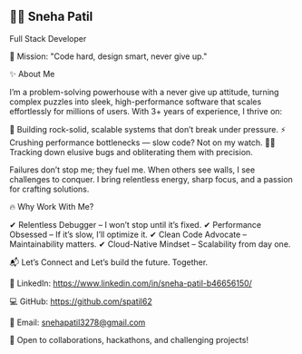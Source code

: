 ## 👩‍💻 Sneha Patil 


Full Stack Developer 

🚀 Mission: "Code hard, design smart, never give up."



✨ About Me

I’m a problem-solving powerhouse with a never give up attitude, turning complex puzzles into sleek, high-performance software that scales effortlessly for millions of users. With 3+ years of experience, I thrive on:

🚀 Building rock-solid, scalable systems that don’t break under pressure.
⚡ Crushing performance bottlenecks — slow code? Not on my watch.
🕵️‍♂️ Tracking down elusive bugs and obliterating them with precision.

Failures don’t stop me; they fuel me. When others see walls, I see challenges to conquer. I bring relentless energy, sharp focus, and a passion for crafting solutions.




🔥 Why Work With Me?

✔ Relentless Debugger – I won’t stop until it’s fixed.
✔ Performance Obsessed – If it’s slow, I’ll optimize it.
✔ Clean Code Advocate – Maintainability matters.
✔ Cloud-Native Mindset – Scalability from day one.



📬 Let’s Connect and Let’s build the future. Together.

💬 LinkedIn: https://www.linkedin.com/in/sneha-patil-b46656150/

💻 GitHub: https://github.com/spatil62

📧 Email: snehapatil3278@gmail.com

🚀 Open to collaborations, hackathons, and challenging projects!

<!--
**spatil62/spatil62** is a ✨ _special_ ✨ repository because its `README.md` (this file) appears on your GitHub profile.

Here are some ideas to get you started:

- 🔭 I’m currently working on ...
- 🌱 I’m currently learning ...
- 👯 I’m looking to collaborate on ...
- 🤔 I’m looking for help with ...
- 💬 Ask me about ...
- 📫 How to reach me: ...
- 😄 Pronouns: ...
- ⚡ Fun fact: ...
-->
